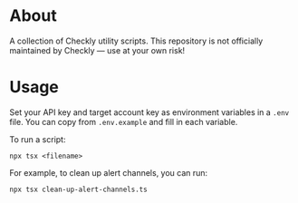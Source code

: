 # About
A collection of Checkly utility scripts. This repository is not officially maintained by Checkly — use at your own risk!

# Usage
Set your API key and target account key as environment variables in a `.env` file. You can copy from `.env.example` and fill in each variable.


To run a script:
```
npx tsx <filename>
```

For example, to clean up alert channels, you can run:
```
npx tsx clean-up-alert-channels.ts
```